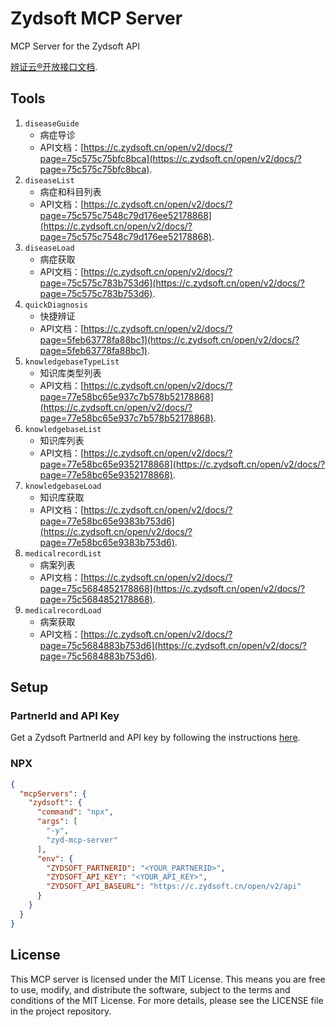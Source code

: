 # Zydsoft MCP Server

MCP Server for the Zydsoft API

[辨证云®开放接口文档](https://c.zydsoft.cn/open/v2/docs/).

## Tools

1. `diseaseGuide`
   - 病症导诊
   - API文档：[https://c.zydsoft.cn/open/v2/docs/?page=75c575c75bfc8bca](https://c.zydsoft.cn/open/v2/docs/?page=75c575c75bfc8bca).
2. `diseaseList`
   - 病症和科目列表
   - API文档：[https://c.zydsoft.cn/open/v2/docs/?page=75c575c7548c79d176ee52178868](https://c.zydsoft.cn/open/v2/docs/?page=75c575c7548c79d176ee52178868).
3. `diseaseLoad`
   - 病症获取
   - API文档：[https://c.zydsoft.cn/open/v2/docs/?page=75c575c783b753d6](https://c.zydsoft.cn/open/v2/docs/?page=75c575c783b753d6).
4. `quickDiagnosis`
   - 快捷辨证
   - API文档：[https://c.zydsoft.cn/open/v2/docs/?page=5feb63778fa88bc1](https://c.zydsoft.cn/open/v2/docs/?page=5feb63778fa88bc1).
5. `knowledgebaseTypeList`
   - 知识库类型列表
   - API文档：[https://c.zydsoft.cn/open/v2/docs/?page=77e58bc65e937c7b578b52178868](https://c.zydsoft.cn/open/v2/docs/?page=77e58bc65e937c7b578b52178868).
6. `knowledgebaseList`
   - 知识库列表
   - API文档：[https://c.zydsoft.cn/open/v2/docs/?page=77e58bc65e9352178868](https://c.zydsoft.cn/open/v2/docs/?page=77e58bc65e9352178868).
7. `knowledgebaseLoad`
   - 知识库获取
   - API文档：[https://c.zydsoft.cn/open/v2/docs/?page=77e58bc65e9383b753d6](https://c.zydsoft.cn/open/v2/docs/?page=77e58bc65e9383b753d6).
8. `medicalrecordList`
   - 病案列表
   - API文档：[https://c.zydsoft.cn/open/v2/docs/?page=75c5684852178868](https://c.zydsoft.cn/open/v2/docs/?page=75c5684852178868).
9. `medicalrecordLoad`
   - 病案获取
   - API文档：[https://c.zydsoft.cn/open/v2/docs/?page=75c5684883b753d6](https://c.zydsoft.cn/open/v2/docs/?page=75c5684883b753d6).

## Setup

### PartnerId and API Key

Get a Zydsoft PartnerId and API key by following the instructions
[here](https://c.zydsoft.cn/partner/#/studio).

### NPX

```json
{
  "mcpServers": {
    "zydsoft": {
      "command": "npx",
      "args": [
        "-y",
        "zyd-mcp-server"
      ],
      "env": {
        "ZYDSOFT_PARTNERID": "<YOUR_PARTNERID>",
        "ZYDSOFT_API_KEY": "<YOUR_API_KEY>",
        "ZYDSOFT_API_BASEURL": "https://c.zydsoft.cn/open/v2/api"
      }
    }
  }
}
```

## License

This MCP server is licensed under the MIT License. This means you are free to
use, modify, and distribute the software, subject to the terms and conditions of
the MIT License. For more details, please see the LICENSE file in the project
repository.
